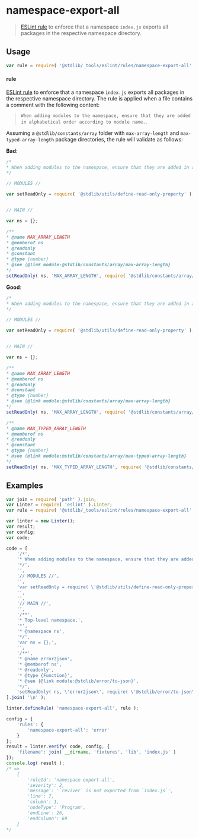 <!--

@license Apache-2.0

Copyright (c) 2021 The Stdlib Authors.

Licensed under the Apache License, Version 2.0 (the "License");
you may not use this file except in compliance with the License.
You may obtain a copy of the License at

   http://www.apache.org/licenses/LICENSE-2.0

Unless required by applicable law or agreed to in writing, software
distributed under the License is distributed on an "AS IS" BASIS,
WITHOUT WARRANTIES OR CONDITIONS OF ANY KIND, either express or implied.
See the License for the specific language governing permissions and
limitations under the License.

-->

# namespace-export-all

> [ESLint rule][eslint-rules] to enforce that a namespace `index.js` exports all packages in the respective namespace directory.

<section class="intro">

</section>

<!-- /.intro -->

<section class="usage">

## Usage

```javascript
var rule = require( '@stdlib/_tools/eslint/rules/namespace-export-all' );
```

#### rule

[ESLint rule][eslint-rules] to enforce that a namespace `index.js` exports all packages in the respective namespace directory. The rule is applied when a file contains a comment with the following content: 

> `When adding modules to the namespace, ensure that they are added in alphabetical order according to module name.`.

Assuming a `@stdlib/constants/array` folder with `max-array-length` and `max-typed-array-length` package directories, the rule will validate as follows:

**Bad**:

```javascript
/*
* When adding modules to the namespace, ensure that they are added in alphabetical order according to module name.
*/

// MODULES //

var setReadOnly = require( '@stdlib/utils/define-read-only-property' );


// MAIN //

var ns = {};

/**
* @name MAX_ARRAY_LENGTH
* @memberof ns
* @readonly
* @constant
* @type {number}
* @see {@link module:@stdlib/constants/array/max-array-length}
*/
setReadOnly( ns, 'MAX_ARRAY_LENGTH', require( '@stdlib/constants/array/max-array-length' ) );
```

**Good**:

```javascript
/*
* When adding modules to the namespace, ensure that they are added in alphabetical order according to module name.
*/

// MODULES //

var setReadOnly = require( '@stdlib/utils/define-read-only-property' );


// MAIN //

var ns = {};

/**
* @name MAX_ARRAY_LENGTH
* @memberof ns
* @readonly
* @constant
* @type {number}
* @see {@link module:@stdlib/constants/array/max-array-length}
*/
setReadOnly( ns, 'MAX_ARRAY_LENGTH', require( '@stdlib/constants/array/max-array-length' ) );

/**
* @name MAX_TYPED_ARRAY_LENGTH
* @memberof ns
* @readonly
* @constant
* @type {number}
* @see {@link module:@stdlib/constants/array/max-typed-array-length}
*/
setReadOnly( ns, 'MAX_TYPED_ARRAY_LENGTH', require( '@stdlib/constants/array/max-typed-array-length' ) );
```

</section>

<!-- /.usage -->

<section class="examples">

## Examples

<!-- eslint no-undef: "error" -->

```javascript
var join = require( 'path' ).join;
var Linter = require( 'eslint' ).Linter;
var rule = require( '@stdlib/_tools/eslint/rules/namespace-export-all' );

var linter = new Linter();
var result;
var config;
var code;

code = [
    '/*',
    '* When adding modules to the namespace, ensure that they are added in alphabetical order according to module name.',
    '*/',
    '',
    '// MODULES //',
    '',
    'var setReadOnly = require( \'@stdlib/utils/define-read-only-property\' );',
    '',
    '',
    '// MAIN //',
    '',
    '/**',
    '* Top-level namespace.',
    '*',
    '* @namespace ns',
    '*/',
    'var ns = {};',
    '',
    '/**',
    '* @name error2json',
    '* @memberof ns',
    '* @readonly',
    '* @type {Function}',
    '* @see {@link module:@stdlib/error/to-json}',
    '*/',
    'setReadOnly( ns, \'error2json\', require( \'@stdlib/error/to-json\' ) );'
].join( '\n' );

linter.defineRule( 'namespace-export-all', rule );

config = {
    'rules': {
        'namespace-export-all': 'error'
    }
};
result = linter.verify( code, config, {
    'filename': join( __dirname, 'fixtures', 'lib', 'index.js' )
});
console.log( result );
/* =>
    {
        'ruleId': 'namespace-export-all',
        'severity': 2,
        'message': '`reviver` is not exported from `index.js`',
        'line': 7,
        'column': 1,
        'nodeType': 'Program',
        'endLine': 26,
        'endColumn': 69
    }
*/
```

</section>

<!-- /.examples -->

<section class="links">

[eslint-rules]: https://eslint.org/docs/developer-guide/working-with-rules

</section>

<!-- /.links -->
